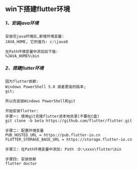 win下搭建flutter环境
-----
##### 1、安装java环境
```
安装完java环境后,新增环境变量:
JAVA_HOME, 它的值为: c:\java8

在Path环境变量中添加如下值:
%JAVA_HOME%\bin
```

##### 2、搭建flutter环境
```
因为flutter依赖:
Windows PowerShell 5.0 或者更高的版本;
git;

所以先安装Windows PowerShell和git
```
```
开始安装flutter:
步骤一: 使用git克隆flutter进本地目录(不要在C盘)
git clone -b beta https://github.com/flutter/flutter.git

步骤二: 配置环境变量
PUB_HOSTED_URL = https://pub.flutter-io.cn
FLUTTER_STORAGE_BASE_URL = https://storage.flutter-io.cn

步骤三: 在Path环境变量中添加: Path :D:\xxxx\flutter\bin

步骤四: 安装依赖
flutter doctor
```

